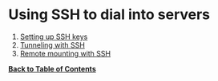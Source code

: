 Using SSH to dial into servers
==============================

1. [Setting up SSH keys](ssh-keys.md)
2. [Tunneling with SSH](ssh-tunneling.md)
3. [Remote mounting with SSH](ssh-sshfs.md)


**[Back to Table of Contents](README.md)**

